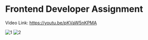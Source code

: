 # Frontend Developer Assignment
Video Link: https://youtu.be/pKVaW5nKPMA

![1](https://github.com/Midzi69/Milos-Tordai-Frontend-Developer/assets/76227243/9b199198-f7b2-4ab9-b658-07ac840f184d)
![2](https://github.com/Midzi69/Milos-Tordai-Frontend-Developer/assets/76227243/e1327ffc-97e1-42a7-b3f4-545fa6b07aa1)
